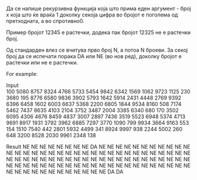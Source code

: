 Да се напише рекурзивна функција која што прима еден аргумент - број x која што ќе враќа 1 доколку секоја цифра во бројот е поголема од претходната, а во спротивно0.

Пример бројот 12345 е растечки, додека пак бројот 12325 не е растечки број.

Од стандарден влез се вчитува прво број N, а потоа N броеви. За секој број да се испечати порака DA или NE (во нов ред), доколку бројот е растечки или не е растечки.

For example:

Input	
100
5080 8757 8324 4766 5733 5454 9842 6342 1569 1062 9723 1125 230 3680 195 8776 6580 9836 3902 5793 1642 5914 2431 4448 2769 9392 6396 6458 1602 6003 6637 5368 2200 6805 1844 9534 8160 508 7174 5462 7437 8635 4103 2104 3752 3487 2004 3385 6340 680 170 3502 6095 4306 4676 8459 4837 3007 2897 7436 3519 5523 6948 5374 4713 9691 8917 1931 3792 3962 6885 7297 3770 1090 799 9934 3664 9163 553 154 1510 7540 442 2801 5932 4499 341 8924 9997 938 2244 5002 260 648 3200 8528 2030 9961 2348 138

Result
NE
NE
NE
NE
NE
NE
NE
NE
DA
NE
NE
NE
NE
NE
NE
NE
NE
NE
NE
NE
NE
NE
NE
NE
NE
NE
NE
NE
NE
NE
NE
NE
NE
NE
NE
NE
NE
NE
NE
NE
NE
NE
NE
NE
NE
NE
NE
NE
NE
NE
NE
NE
NE
NE
NE
NE
NE
NE
NE
NE
NE
NE
NE
NE
NE
NE
NE
NE
NE
NE
NE
NE
NE
NE
NE
NE
NE
NE
NE
NE
NE
NE
NE
NE
NE
NE
NE
NE
NE
NE
NE
NE
NE
NE
NE
NE
NE
NE
DA
DA